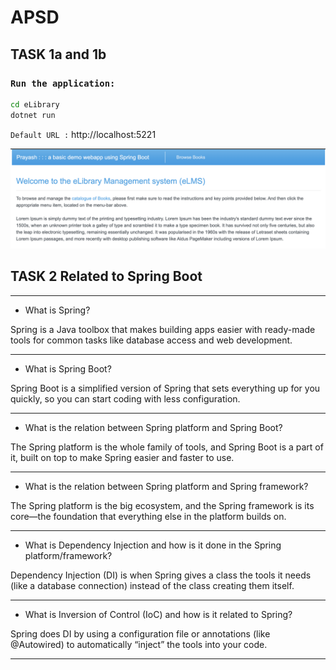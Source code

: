 # APSD

## TASK 1a and 1b

### `Run the application: `

```bash
cd eLibrary
dotnet run
```

`Default URL :`
http://localhost:5221

![alt text](image-1.png)

## TASK 2 Related to Spring Boot

---

- What is Spring?

Spring is a Java toolbox that makes building apps easier with ready-made tools for common tasks like database access and web development.

---

- What is Spring Boot?

Spring Boot is a simplified version of Spring that sets everything up for you quickly, so you can start coding with less configuration.

---

- What is the relation between Spring platform and Spring Boot?

The Spring platform is the whole family of tools, and Spring Boot is a part of it, built on top to make Spring easier and faster to use.

---

- What is the relation between Spring platform and Spring framework?

The Spring platform is the big ecosystem, and the Spring framework is its core—the foundation that everything else in the platform builds on.

---

- What is Dependency Injection and how is it done in the Spring platform/framework?

Dependency Injection (DI) is when Spring gives a class the tools it needs (like a database connection) instead of the class creating them itself.

---

- What is Inversion of Control (IoC) and how is it related to Spring?

Spring does DI by using a configuration file or annotations (like @Autowired) to automatically “inject” the tools into your code.

---
